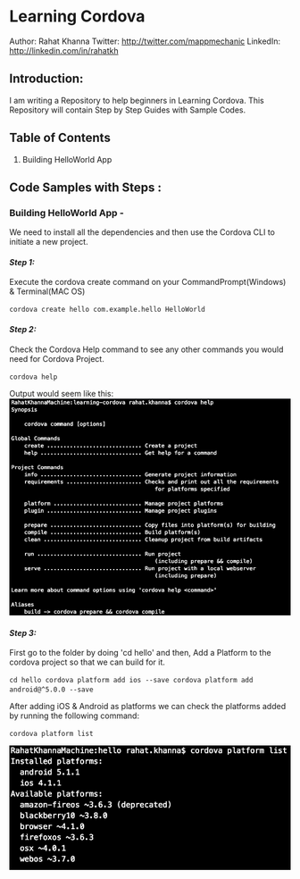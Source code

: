 # Learning Cordova
Author: Rahat Khanna
Twitter: http://twitter.com/mappmechanic
LinkedIn: http://linkedin.com/in/rahatkh

## Introduction:
I am writing a Repository to help beginners in Learning Cordova. This Repository will contain Step by Step Guides with Sample Codes.

## Table of Contents
1. Building HelloWorld App


## Code Samples with Steps :

### Building HelloWorld App -

We need to install all the dependencies and then use the Cordova CLI to initiate a new project.

#### *Step 1:*
Execute the cordova create command on your CommandPrompt(Windows) & Terminal(MAC OS)

`cordova create hello com.example.hello HelloWorld`

#### *Step 2:*
Check the Cordova Help command to see any other commands you would need for Cordova Project.

`cordova help`

Output would seem like this:
![Alt text](readme-imgs/cordova-help.png?raw=true "Cordova Help Output")

#### *Step 3:*
First go to the folder by doing 'cd hello' and then, Add a Platform to the cordova project so that we can build for it.

`cd hello
 cordova platform add ios --save
 cordova platform add android@^5.0.0 --save`

After adding iOS & Android as platforms we can check the platforms added by running the following command:

`cordova platform list`

![Alt text](readme-imgs/cordova-list.png?raw=true "Cordova List Output")
